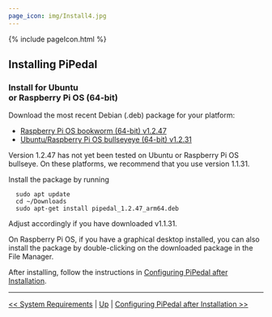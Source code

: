 ```yaml
---
page_icon: img/Install4.jpg
---
```


{% include pageIcon.html %}


## Installing PiPedal


### Install for Ubuntu <br/>or Raspberry Pi OS (64-bit)


Download the most recent Debian (.deb) package for your platform:

- [Raspberry Pi OS bookworm (64-bit) v1.2.47](https://github.com/rerdavies/pipedal/releases/download/)
- [Ubuntu/Raspberry Pi OS bullseyeye (64-bit) v1.2.31](https://github.com/rerdavies/pipedal/releases/download/v1.1.31/pipedal_1.1.31_arm64.deb)

Version 1.2.47 has not yet been tested on Ubuntu or Raspberry Pi OS bullseye. On these platforms, we recommend that you use version 1.1.31.

Install the package by running 

```
  sudo apt update
  cd ~/Downloads  
  sudo apt-get install pipedal_1.2.47_arm64.deb 
```
Adjust accordingly if you have downloaded v1.1.31.

On Raspberry Pi OS, if you have a graphical desktop installed, you can also install the package by double-clicking on the downloaded package in the File Manager.


After installing, follow the instructions in [Configuring PiPedal after Installation](Configuring.md).


--------
[<< System Requirements](SystemRequirements.md) | [Up](Documentation.md) | [Configuring PiPedal after Installation >>](Configuring.md)
